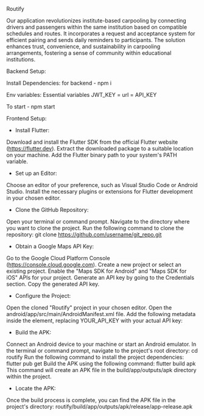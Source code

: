 Routify

Our application revolutionizes institute-based carpooling by connecting drivers and passengers within the same institution based on compatible schedules and routes. It incorporates a request and acceptance system for efficient pairing and sends daily reminders to participants. The solution enhances trust, convenience, and sustainability in carpooling arrangements, fostering a sense of community within educational institutions.


Backend Setup:

Install Dependencies:
for backend - npm i

Env variables:
Essential variables JWT_KEY = url = API_KEY

To start - npm start


Frontend Setup:

- Install Flutter:

Download and install the Flutter SDK from the official Flutter website (https://flutter.dev).
Extract the downloaded package to a suitable location on your machine.
Add the Flutter binary path to your system's PATH variable.

- Set up an Editor:

Choose an editor of your preference, such as Visual Studio Code or Android Studio.
Install the necessary plugins or extensions for Flutter development in your chosen editor.

- Clone the GitHub Repository:

Open your terminal or command prompt.
Navigate to the directory where you want to clone the project.
Run the following command to clone the repository:
git clone https://github.com/username/git_repo.git

- Obtain a Google Maps API Key:

Go to the Google Cloud Platform Console (https://console.cloud.google.com).
Create a new project or select an existing project.
Enable the "Maps SDK for Android" and "Maps SDK for iOS" APIs for your project.
Generate an API key by going to the Credentials section.
Copy the generated API key.

-  Configure the Project:

Open the cloned "Routify" project in your chosen editor.
Open the android/app/src/main/AndroidManifest.xml file.
Add the following metadata inside the <application> element, replacing YOUR_API_KEY with your actual API key:
<application> <meta-data android:name="com.google.android.geo.API_KEY" 
android:value="YOUR_API_KEY"/> <!-- ... --> </application> 

- Build the APK:

Connect an Android device to your machine or start an Android emulator.
In the terminal or command prompt, navigate to the project's root directory:
cd routify 
Run the following command to install the project dependencies:
flutter pub get 
Build the APK using the following command:
flutter build apk 
This command will create an APK file in the build/app/outputs/apk directory within the project.

-  Locate the APK:

Once the build process is complete, you can find the APK file in the project's directory:
routify/build/app/outputs/apk/release/app-release.apk 




